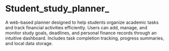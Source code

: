 # Student_study_planner_
A web-based planner designed to help students organize academic tasks and track financial activities efficiently. Users can add, manage, and monitor study goals, deadlines, and personal finance records through an intuitive dashboard. Includes task completion tracking, progress summaries, and local data storage.

